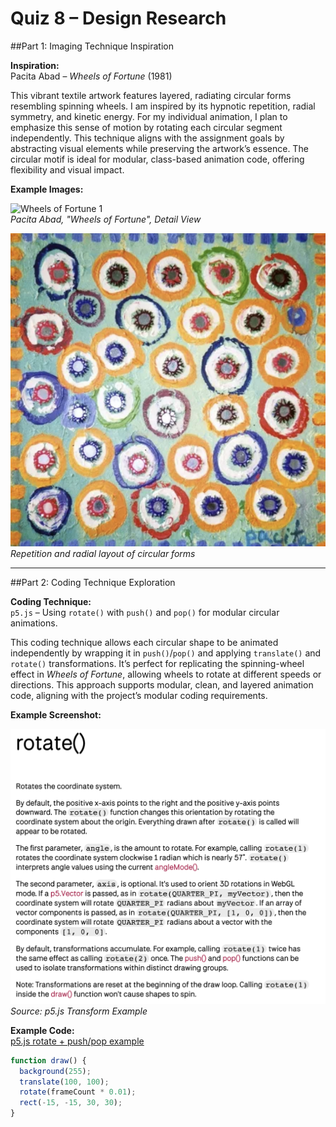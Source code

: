# Quiz 8 – Design Research

##Part 1: Imaging Technique Inspiration

**Inspiration:**  
Pacita Abad – *Wheels of Fortune* (1981)

This vibrant textile artwork features layered, radiating circular forms resembling spinning wheels. I am inspired by its hypnotic repetition, radial symmetry, and kinetic energy. For my individual animation, I plan to emphasize this sense of motion by rotating each circular segment independently. This technique aligns with the assignment goals by abstracting visual elements while preserving the artwork’s essence. The circular motif is ideal for modular, class-based animation code, offering flexibility and visual impact.

**Example Images:**  

![Wheels of Fortune 1](./images/wheels-of-fortune-1.jpg)  
*Pacita Abad, "Wheels of Fortune", Detail View*

![Wheels of Fortune 2](./images/wheels-of-fortune-2.jpg)  
*Repetition and radial layout of circular forms*

---

##Part 2: Coding Technique Exploration

**Coding Technique:**  
`p5.js` – Using `rotate()` with `push()` and `pop()` for modular circular animations.

This coding technique allows each circular shape to be animated independently by wrapping it in `push()`/`pop()` and applying `translate()` and `rotate()` transformations. It’s perfect for replicating the spinning-wheel effect in *Wheels of Fortune*, allowing wheels to rotate at different speeds or directions. This approach supports modular, clean, and layered animation code, aligning with the project’s modular coding requirements.

**Example Screenshot:**  

![p5 rotate example](./images/p5js-rotate-example.jpg)  
*Source: p5.js Transform Example*

**Example Code:**  
[p5.js rotate + push/pop example](https://p5js.org/reference/p5/rotate/)

```js
function draw() {
  background(255);
  translate(100, 100);
  rotate(frameCount * 0.01);
  rect(-15, -15, 30, 30);
}
